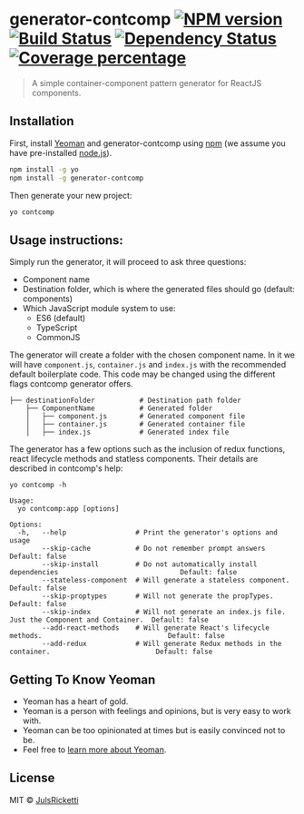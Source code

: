 # generator-contcomp [![NPM version][npm-image]][npm-url] [![Build Status][travis-image]][travis-url] [![Dependency Status][daviddm-image]][daviddm-url] [![Coverage percentage][coveralls-image]][coveralls-url]
> A simple container-component pattern generator for ReactJS components.

## Installation

First, install [Yeoman](http://yeoman.io) and generator-contcomp using [npm](https://www.npmjs.com/) (we assume you have pre-installed [node.js](https://nodejs.org/)).

```bash
npm install -g yo
npm install -g generator-contcomp
```

Then generate your new project:

```bash
yo contcomp
```

## Usage instructions:

Simply run the generator, it will proceed to ask three questions:

- Component name
- Destination folder, which is where the generated files should go (default: components)
- Which JavaScript module system to use:
  - ES6 (default)
  - TypeScript
  - CommonJS

The generator will create a folder with the chosen component name. In it we will have `component.js`, `container.js` and `index.js` with the recommended default boilerplate code. This code may be changed using the different flags contcomp generator offers. 

```
├── destinationFolder           # Destination path folder
    ├── ComponentName           # Generated folder
    │   ├── component.js        # Generated component file
    │   ├── container.js        # Generated container file
    │   ├── index.js            # Generated index file
```

The generator has a few options such as the inclusion of redux functions, react lifecycle methods and statless components. Their details are described in contcomp's help:

`yo contcomp -h`

```Usage:
Usage:
  yo contcomp:app [options]

Options:
  -h,   --help                 # Print the generator's options and usage
        --skip-cache           # Do not remember prompt answers                                         Default: false
        --skip-install         # Do not automatically install dependencies                              Default: false
        --stateless-component  # Will generate a stateless component.                                   Default: false
        --skip-proptypes       # Will not generate the propTypes.                                       Default: false
        --skip-index           # Will not generate an index.js file. Just the Component and Container.  Default: false
        --add-react-methods    # Will generate React's lifecycle methods.                               Default: false
        --add-redux            # Will generate Redux methods in the container.                          Default: false
```



## Getting To Know Yeoman

 * Yeoman has a heart of gold.
 * Yeoman is a person with feelings and opinions, but is very easy to work with.
 * Yeoman can be too opinionated at times but is easily convinced not to be.
 * Feel free to [learn more about Yeoman](http://yeoman.io/).

## License

MIT © [JulsRicketti]()


[npm-image]: https://badge.fury.io/js/generator-contcomp.svg
[npm-url]: https://npmjs.org/package/generator-contcomp
[travis-image]: https://travis-ci.org/JulsRicketti/generator-contcomp.svg?branch=master
[travis-url]: https://travis-ci.org/JulsRicketti/generator-contcomp
[daviddm-image]: https://david-dm.org/JulsRicketti/generator-contcomp.svg?theme=shields.io
[daviddm-url]: https://david-dm.org/JulsRicketti/generator-contcomp
[coveralls-image]: https://coveralls.io/repos/JulsRicketti/generator-contcomp/badge.svg
[coveralls-url]: https://coveralls.io/r/JulsRicketti/generator-contcomp

